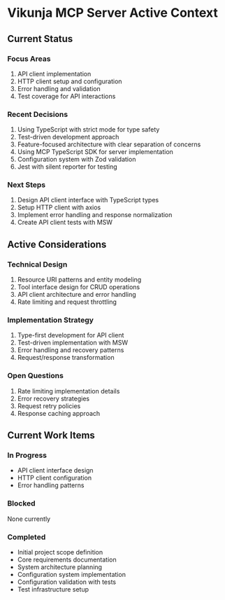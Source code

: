 # Vikunja MCP Server Active Context

## Current Status

### Focus Areas

1. API client implementation
2. HTTP client setup and configuration
3. Error handling and validation
4. Test coverage for API interactions

### Recent Decisions

1. Using TypeScript with strict mode for type safety
2. Test-driven development approach
3. Feature-focused architecture with clear separation of concerns
4. Using MCP TypeScript SDK for server implementation
5. Configuration system with Zod validation
6. Jest with silent reporter for testing

### Next Steps

1. Design API client interface with TypeScript types
2. Setup HTTP client with axios
3. Implement error handling and response normalization
4. Create API client tests with MSW

## Active Considerations

### Technical Design

1. Resource URI patterns and entity modeling
2. Tool interface design for CRUD operations
3. API client architecture and error handling
4. Rate limiting and request throttling

### Implementation Strategy

1. Type-first development for API client
2. Test-driven implementation with MSW
3. Error handling and recovery patterns
4. Request/response transformation

### Open Questions

1. Rate limiting implementation details
2. Error recovery strategies
3. Request retry policies
4. Response caching approach

## Current Work Items

### In Progress

- API client interface design
- HTTP client configuration
- Error handling patterns

### Blocked

None currently

### Completed

- Initial project scope definition
- Core requirements documentation
- System architecture planning
- Configuration system implementation
- Configuration validation with tests
- Test infrastructure setup
